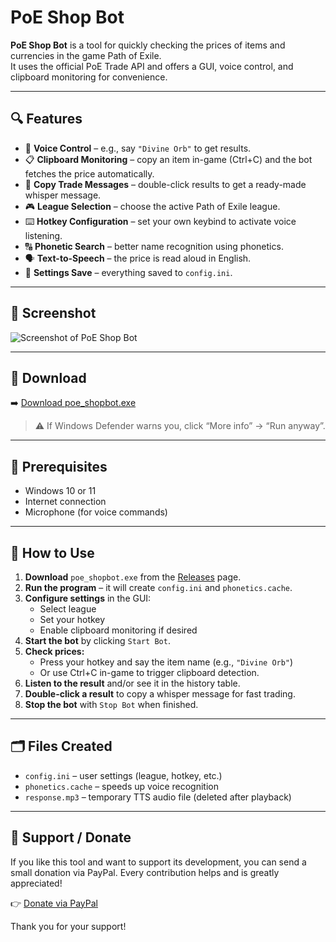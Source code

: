 # PoE Shop Bot

**PoE Shop Bot** is a tool for quickly checking the prices of items and currencies in the game Path of Exile.  
It uses the official PoE Trade API and offers a GUI, voice control, and clipboard monitoring for convenience.

---

## 🔍 Features

- 🎤 **Voice Control** – e.g., say `"Divine Orb"` to get results.
- 📋 **Clipboard Monitoring** – copy an item in-game (Ctrl+C) and the bot fetches the price automatically.
- 💬 **Copy Trade Messages** – double-click results to get a ready-made whisper message.
- 🎮 **League Selection** – choose the active Path of Exile league.
- ⌨️ **Hotkey Configuration** – set your own keybind to activate voice listening.
- 🔠 **Phonetic Search** – better name recognition using phonetics.
- 🗣️ **Text-to-Speech** – the price is read aloud in English.
- 💾 **Settings Save** – everything saved to `config.ini`.

---

## 📸 Screenshot

![Screenshot of PoE Shop Bot](https://github.com/merlin293/PoE-ShopBot/releases/download/v0.0.1/screenshot1.png)

---

## 💾 Download

➡️ [Download poe_shopbot.exe](https://github.com/merlin293/PoE-ShopBot/releases/latest/download/poe_shopbot.exe)

> ⚠️ If Windows Defender warns you, click “More info” → “Run anyway”.

---

## 🧰 Prerequisites

- Windows 10 or 11
- Internet connection
- Microphone (for voice commands)

---

## 🚀 How to Use

1. **Download** `poe_shopbot.exe` from the [Releases](https://github.com/merlin293/PoE-ShopBot/releases/latest) page.
2. **Run the program** – it will create `config.ini` and `phonetics.cache`.
3. **Configure settings** in the GUI:
   - Select league
   - Set your hotkey
   - Enable clipboard monitoring if desired
4. **Start the bot** by clicking `Start Bot`.
5. **Check prices:**
   - Press your hotkey and say the item name (e.g., `"Divine Orb"`)
   - Or use Ctrl+C in-game to trigger clipboard detection.
6. **Listen to the result** and/or see it in the history table.
7. **Double-click a result** to copy a whisper message for fast trading.
8. **Stop the bot** with `Stop Bot` when finished.

---

## 🗂️ Files Created

- `config.ini` – user settings (league, hotkey, etc.)
- `phonetics.cache` – speeds up voice recognition
- `response.mp3` – temporary TTS audio file (deleted after playback)

---

## 💖 Support / Donate

If you like this tool and want to support its development, you can send a small donation via PayPal. Every contribution helps and is greatly appreciated!

👉 [Donate via PayPal](https://www.paypal.com/paypalme/merlinczz)

Thank you for your support!
